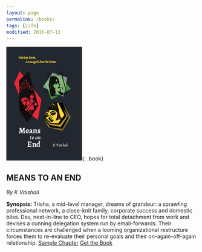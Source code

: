 ```yaml
---
layout: page
permalink: /books/
tags: [Life]
modified: 2016-07-12
---
```


![image-left](/images/book.jpg){: .book} 

## MEANS TO AN END
*By K Vaishali*

**Synopsis:** Trisha, a mid-level manager, dreams of grandeur: a sprawling professional network, a close-knit family, corporate success and domestic bliss. Dev, next-in-line to CEO, hopes for total detachment from work and devises a cunning delegation system run by email-forwards. Their circumstances are challenged when a looming organizational restructure forces them to re-evaluate their personal goals and their on-again-off-again relationship. 
<a href="http://kvaishali.com/Books/Sample.pdf" target="_blank" class="btn">Sample Chapter</a>
<a href="http://amzn.to/2jl0kuj" target="_blank" class="btn">Get the Book</a>